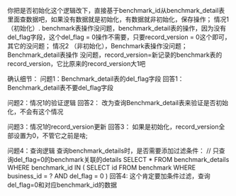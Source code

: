 你把是否初始化这个逻辑改下，直接基于benchmark_id从benchmark_detail表里面查数据吧，如果没有数据就是初始化，有数据就非初始化，保存操作；
情况1（初始化）. benchmark表操作没问题，benchmark_detail表的操作，因为没有del_flag字段，这个del_flag = 0操作不需要，只要record_version = 0这个即可，其它的没问题；
情况2 （非初始化），Benchmark表操作没问题；Benchmark_detail表操作 没问题，record_version=新记录的benchmark表的record_version，它比原来的record_version大1吧

确认细节：
 问题1：Benchmark_detail表的del_flag字段
 回答1： Benchmark_detail表不要del_flag字段

问题2：情况1的验证逻辑
回答2： 改为查询Benchmark_detail表来验证是否初始化，不会有这个情况

问题3：情况1的record_version更新
回答3： 如果是初始化，record_version全部设置为0，不管它之前是啥;

问题4：查询逻辑
  查询benchmark_details时，是否需要添加过滤条件：
  // 只查询del_flag=0的benchmark关联的details
  SELECT * FROM benchmark_details
  WHERE benchmark_id IN (
    SELECT id FROM benchmark WHERE business_id = ? AND del_flag = 0
  )
回答4: 这个肯定要加条件过滤，查询del_flag=0和对应benchmark_id的数据